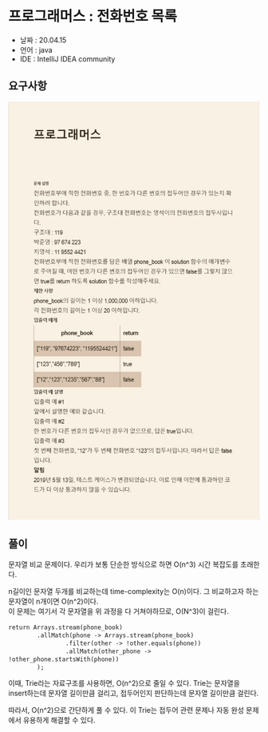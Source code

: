 # 프로그래머스 : 전화번호 목록

* 날짜 : 20.04.15
* 언어 : java
* IDE : IntelliJ IDEA community 

## 요구사항

<img src="/doc/programmers/trie/p2/requirement.png"> 

## 풀이

문자열 비교 문제이다. 우리가 보통 단순한 방식으로 하면 O(n^3) 시간 복잡도를 초래한다.

n길이인 문자열 두개를 비교하는데 time-complexity는 O(n)이다.
그 비교하고자 하는 문자열이 n개이면 O(n^2)이다.  
이 문제는 여기서 각 문자열을 위 과정을 다 거쳐야하므로, O(N^3)이 걸린다.

```
return Arrays.stream(phone_book)
        .allMatch(phone -> Arrays.stream(phone_book)
                .filter(other -> !other.equals(phone))
                .allMatch(other_phone -> !other_phone.startsWith(phone))
        );
```

이때, Trie라는 자료구조를 사용하면, O(n^2)으로 줄일 수 있다.
Trie는 문자열을 insert하는데 문자열 길이만큼 걸리고, 접두어인지 판단하는데 문자열 길이만큼 걸린다.

따라서, O(n^2)으로 간단하게 풀 수 있다.  이 Trie는 접두어 관련 문제나 자동 완성 문제에서 유용하게 해결할 수 있다.